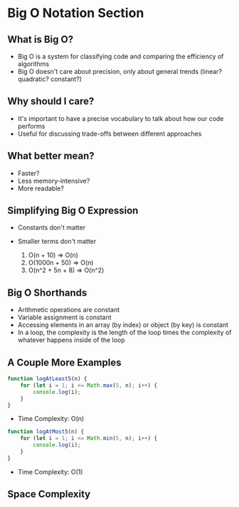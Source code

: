 # Big O Notation Section

## What is Big O?

-   Big O is a system for classifying code and comparing the efficiency of
    algorithms
-   Big O doesn't care about precision, only about general trends (linear?
    quadratic? constant?)

## Why should I care?

-   It's important to have a precise vocabulary to talk about how our code
    performs
-   Useful for discussing trade-offs between different approaches

## What better mean?

-   Faster?
-   Less memory-intensive?
-   More readable?

## Simplifying Big O Expression

-   Constants don't matter
-   Smaller terms don't matter

    1. O(n + 10) => O(n)
    2. O(1000n + 50) => O(n)
    3. O(n^2 + 5n + 8) => O(n^2)

## Big O Shorthands

-   Arithmetic operations are constant
-   Variable assignment is constant
-   Accessing elements in an array (by index) or object (by key) is constant
-   In a loop, the complexity is the length of the loop times the complexity of
    whatever happens inside of the loop

## A Couple More Examples

```js
function logAtLeast5(n) {
    for (let i = 1; i <= Math.max(5, n); i++) {
        console.log(i);
    }
}
```

-   Time Complexity: O(n)

```js
function logAtMost5(n) {
    for (let i = 1; i <= Math.min(5, n); i++) {
        console.log(i);
    }
}
```

-   Time Complexity: O(1)

## Space Complexity
